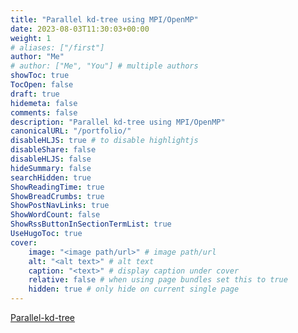 ```yaml
---
title: "Parallel kd-tree using MPI/OpenMP"
date: 2023-08-03T11:30:03+00:00
weight: 1
# aliases: ["/first"]
author: "Me"
# author: ["Me", "You"] # multiple authors
showToc: true
TocOpen: false
draft: true
hidemeta: false
comments: false
description: "Parallel kd-tree using MPI/OpenMP"
canonicalURL: "/portfolio/"
disableHLJS: true # to disable highlightjs
disableShare: false
disableHLJS: false
hideSummary: false
searchHidden: true
ShowReadingTime: true
ShowBreadCrumbs: true
ShowPostNavLinks: true
ShowWordCount: false
ShowRssButtonInSectionTermList: true
UseHugoToc: true
cover:
    image: "<image path/url>" # image path/url
    alt: "<alt text>" # alt text
    caption: "<text>" # display caption under cover
    relative: false # when using page bundles set this to true
    hidden: true # only hide on current single page
---
```


[Parallel-kd-tree](https://github.com/francescortu/parallel-kd-tree)